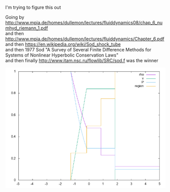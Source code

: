 I'm trying to figure this out  
  
Going by http://www.mpia.de/homes/dullemon/lectures/fluiddynamics08/chap_6_numhyd_riemann_1.pdf  
and then http://www.mpia.de/homes/dullemon/lectures/fluiddynamics/Chapter_6.pdf  
and then https://en.wikipedia.org/wiki/Sod_shock_tube  
and then 1977 Sod "A Survey of Several Finite Difference Methods for Systems of Nonlinear Hyperbolic Conservation Laws"  
and then finally http://www.itam.nsc.ru/flowlib/SRC/sod.f was the winner  
  
![](results.png)
